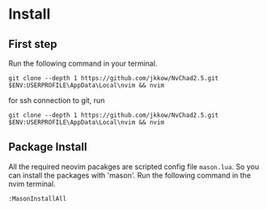 # Install

## First step

Run the following command in your terminal.

```
git clone --depth 1 https://github.com/jkkow/NvChad2.5.git $ENV:USERPROFILE\AppData\Local\nvim && nvim
```

for ssh connection to git, run
```
git clone --depth 1 https://github.com/jkkow/NvChad2.5.git $ENV:USERPROFILE\AppData\Local\nvim && nvim
```
## Package Install

All the required neovim pacakges are scripted config file `mason.lua`.
So you can install the packages with 'mason'. Run the following command in the nvim terminal.

```
:MasonInstallAll
```
